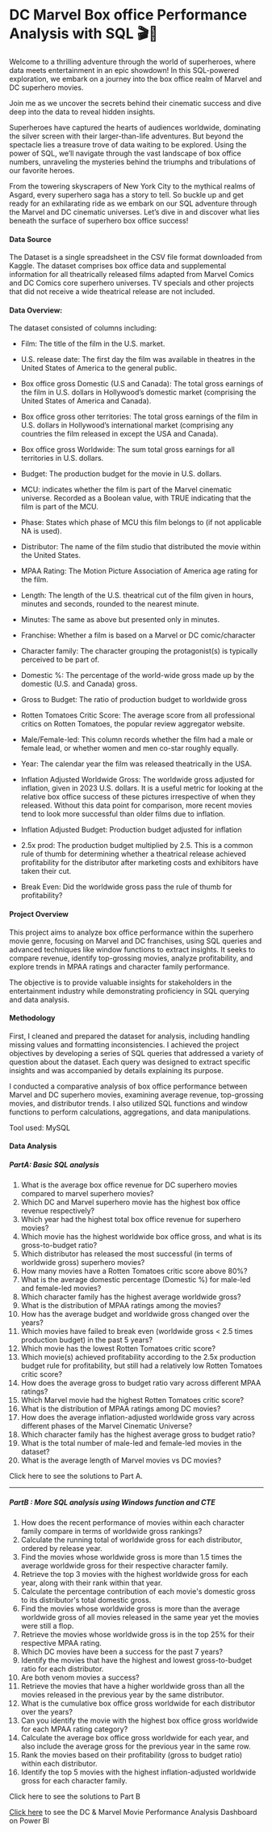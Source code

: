 # DC Marvel Box office Performance Analysis with SQL 🎬🍿

Welcome to a thrilling adventure through the world of superheroes, where data meets entertainment in an epic showdown! In this SQL-powered exploration, we embark on a journey into the box office realm of Marvel and DC superhero movies.

Join me as we uncover the secrets behind their cinematic success and dive deep into the data to reveal hidden insights.

Superheroes have captured the hearts of audiences worldwide, dominating the silver screen with their larger-than-life adventures. But beyond the spectacle lies a treasure trove of data waiting to be explored. Using the power of SQL, we’ll navigate through the vast landscape of box office numbers, unraveling the mysteries behind the triumphs and tribulations of our favorite heroes.

From the towering skyscrapers of New York City to the mythical realms of Asgard, every superhero saga has a story to tell. So buckle up and get ready for an exhilarating ride as we embark on our SQL adventure through the Marvel and DC cinematic universes. Let’s dive in and discover what lies beneath the surface of superhero box office success!

#### Data Source
The Dataset is a single spreadsheet in the CSV file format downloaded from Kaggle. The dataset comprises box office data and supplemental information for all theatrically released films adapted from Marvel Comics and DC Comics core superhero universes. TV specials and other projects that did not receive a wide theatrical release are not included.

#### Data Overview:
The dataset consisted of columns including:

- Film: The title of the film in the U.S. market.

- U.S. release date: The first day the film was available in theatres in the United States of America to the general public.

- Box office gross Domestic (U.S and Canada): The total gross earnings of the film in U.S. dollars in Hollywood’s domestic market (comprising the United States of America and Canada).

- Box office gross other territories: The total gross earnings of the film in U.S. dollars in Hollywood’s international market (comprising any countries the film released in except the USA and Canada).

- Box office gross Worldwide: The sum total gross earnings for all territories in U.S. dollars.

- Budget: The production budget for the movie in U.S. dollars.

- MCU: indicates whether the film is part of the Marvel cinematic universe. Recorded as a Boolean value, with TRUE indicating that the film is part of the MCU.

- Phase: States which phase of MCU this film belongs to (if not applicable NA is used).

- Distributor: The name of the film studio that distributed the movie within the United States.

- MPAA Rating: The Motion Picture Association of America age rating for the film.

- Length: The length of the U.S. theatrical cut of the film given in hours, minutes and seconds, rounded to the nearest minute.

- Minutes: The same as above but presented only in minutes.

- Franchise: Whether a film is based on a Marvel or DC comic/character

- Character family: The character grouping the protagonist(s) is typically perceived to be part of.

- Domestic %: The percentage of the world-wide gross made up by the domestic (U.S. and Canada) gross.

- Gross to Budget: The ratio of production budget to worldwide gross

- Rotten Tomatoes Critic Score: The average score from all professional critics on Rotten Tomatoes, the popular review aggregator website.

- Male/Female-led: This column records whether the film had a male or female lead, or whether women and men co-star roughly equally.

- Year: The calendar year the film was released theatrically in the USA.

- Inflation Adjusted Worldwide Gross: The worldwide gross adjusted for inflation, given in 2023 U.S. dollars. It is a useful metric for looking at the relative box office success of these pictures irrespective of when they released. Without this data point for comparison, more recent movies tend to look more successful than older films due to inflation.

- Inflation Adjusted Budget: Production budget adjusted for inflation

- 2.5x prod: The production budget multiplied by 2.5. This is a common rule of thumb for determining whether a theatrical release achieved profitability for the distributor after marketing costs and exhibitors have taken their cut.

- Break Even: Did the worldwide gross pass the rule of thumb for profitability?

#### Project Overview
This project aims to analyze box office performance within the superhero movie genre, focusing on Marvel and DC franchises, using SQL queries and advanced techniques like window functions to extract insights. It seeks to compare revenue, identify top-grossing movies, analyze profitability, and explore trends in MPAA ratings and character family performance. 

The objective is to provide valuable insights for stakeholders in the entertainment industry while demonstrating proficiency in SQL querying and data analysis.

#### Methodology
First, I cleaned and prepared the dataset for analysis, including handling missing values and formatting inconsistencies. I achieved the project objectives by developing a series of SQL queries that addressed a variety of question about the dataset. Each query was designed to extract specific insights and was accompanied by details explaining its purpose. 

I conducted a comparative analysis of box office performance between Marvel and DC superhero movies, examining average revenue, top-grossing movies, and distributor trends. I also utilized SQL functions and window functions to perform calculations, aggregations, and data manipulations.

Tool used: MySQL

#### Data Analysis
##### PartA: Basic SQL analysis
1. What is the average box office revenue for DC superhero movies compared to marvel superhero movies?
2. Which DC and Marvel superhero movie has the highest box office revenue respectively?
3. Which year had the highest total box office revenue for superhero movies?
4. Which movie has the highest worldwide box office gross, and what is its gross-to-budget ratio?
5. Which distributor has released the most successful (in terms of worldwide gross) superhero movies?
6. How many movies have a Rotten Tomatoes critic score above 80%?
7. What is the average domestic percentage (Domestic %) for male-led and female-led movies?
8. Which character family has the highest average worldwide gross?
9. What is the distribution of MPAA ratings among the movies?
10. How has the average budget and worldwide gross changed over the years?
11. Which movies have failed to break even (worldwide gross < 2.5 times production budget) in the past 5 years?
12. Which movie has the lowest Rotten Tomatoes critic score?
13. Which movie(s) achieved profitability according to the 2.5x production budget rule for profitability, but still had a relatively low Rotten Tomatoes critic score?
14. How does the average gross to budget ratio vary across different MPAA ratings?
15. Which Marvel movie had the highest Rotten Tomatoes critic score?
16. What is the distribution of MPAA ratings among DC movies?
17. How does the average inflation-adjusted worldwide gross vary across different phases of the Marvel Cinematic Universe?
18. Which character family has the highest average gross to budget ratio?
19. What is the total number of male-led and female-led movies in the dataset?
20. What is the average length of Marvel movies vs DC movies?

Click here to see the solutions to Part A.

----

##### PartB : More SQL analysis using Windows function and CTE
1. How does the recent performance of movies within each character family compare in terms of worldwide gross rankings?
2. Calculate the running total of worldwide gross for each distributor, ordered by release year.
3. Find the movies whose worldwide gross is more than 1.5 times the average worldwide gross for their respective character family.
4. Retrieve the top 3 movies with the highest worldwide gross for each year, along with their rank within that year.
5. Calculate the percentage contribution of each movie's domestic gross to its distributor's total domestic gross.
6. Find the movies whose worldwide gross is more than the average worldwide gross of all movies released in the same year yet the movies were still a flop.
7. Retrieve the movies whose worldwide gross is in the top 25% for their respective MPAA rating.
8. Which DC movies have been a success for the past 7 years?    
9. Identify the movies that have the highest and lowest gross-to-budget ratio for each distributor.
10. Are both venom movies a success?
11. Retrieve the movies that have a higher worldwide gross than all the movies released in the previous year by the same distributor.
12. What is the cumulative box office gross worldwide for each distributor over the years?
13. Can you identify the movie with the highest box office gross worldwide for each MPAA rating category?
14. Calculate the average box office gross worldwide for each year, and also include the average gross for the previous year in the same row.
15. Rank the movies based on their profitability (gross to budget ratio) within each distributor.
16. Identify the top 5 movies with the highest inflation-adjusted worldwide gross for each character family.

Click here to see the solutions to Part B

[Click here](https://app.powerbi.com/view?r=eyJrIjoiMzY2YjJhYWMtNWY5Mi00NmYxLThhZWMtMzdmYjFhMDE0ZDM0IiwidCI6ImRmODY3OWNkLWE4MGUtNDVkOC05OWFjLWM4M2VkN2ZmOTVhMCJ9&pageName=ReportSection1cb7493dac0598db70e9) to see the DC & Marvel Movie Performance Analysis Dashboard on Power BI
